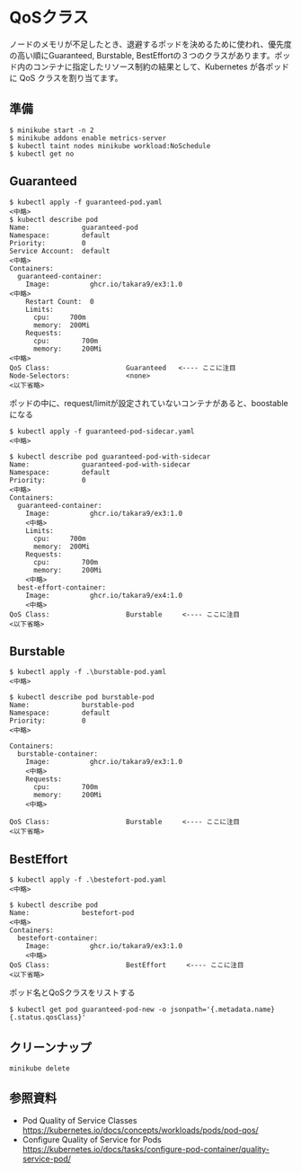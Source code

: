 # QoSクラス
ノードのメモリが不足したとき、退避するポッドを決めるために使われ、優先度の高い順にGuaranteed, Burstable, BestEffortの３つのクラスがあります。ポッド内のコンテナに指定したリソース制約の結果として、Kubernetes が各ポッドに QoS クラスを割り当てます。


## 準備
```
$ minikube start -n 2
$ minikube addons enable metrics-server
$ kubectl taint nodes minikube workload:NoSchedule
$ kubectl get no
```


## Guaranteed

```
$ kubectl apply -f guaranteed-pod.yaml
<中略>
$ kubectl describe pod
Name:             guaranteed-pod
Namespace:        default
Priority:         0
Service Account:  default
<中略>
Containers:
  guaranteed-container:
    Image:          ghcr.io/takara9/ex3:1.0
<中略>
    Restart Count:  0
    Limits:
      cpu:     700m
      memory:  200Mi
    Requests:
      cpu:        700m
      memory:     200Mi
<中略>
QoS Class:                   Guaranteed   <---- ここに注目 
Node-Selectors:              <none>
<以下省略>
```

ポッドの中に、request/limitが設定されていないコンテナがあると、boostableになる

```
$ kubectl apply -f guaranteed-pod-sidecar.yaml  
<中略>

$ kubectl describe pod guaranteed-pod-with-sidecar 
Name:             guaranteed-pod-with-sidecar
Namespace:        default
Priority:         0
<中略>
Containers:
  guaranteed-container:
    Image:          ghcr.io/takara9/ex3:1.0
    <中略>
    Limits:
      cpu:     700m
      memory:  200Mi
    Requests:
      cpu:        700m
      memory:     200Mi
    <中略>
  best-effort-container:
    Image:          ghcr.io/takara9/ex4:1.0
    <中略>
QoS Class:                   Burstable     <---- ここに注目
<以下省略>
```

## Burstable

```
$ kubectl apply -f .\burstable-pod.yaml           
<中略>

$ kubectl describe pod burstable-pod
Name:             burstable-pod
Namespace:        default
Priority:         0
<中略>

Containers:
  burstable-container:
    Image:          ghcr.io/takara9/ex3:1.0
    <中略>
    Requests:
      cpu:        700m
      memory:     200Mi
    <中略>

QoS Class:                   Burstable     <---- ここに注目
<以下省略>
```

## BestEffort

```
$ kubectl apply -f .\bestefort-pod.yaml
<中略>

$ kubectl describe pod
Name:             bestefort-pod
<中略>
Containers:
  bestefort-container:
    Image:          ghcr.io/takara9/ex3:1.0
    <中略>
QoS Class:                   BestEffort     <---- ここに注目
<以下省略>
```

ポッド名とQoSクラスをリストする

```
$ kubectl get pod guaranteed-pod-new -o jsonpath='{.metadata.name} {.status.qosClass}'
```

## クリーンナップ
```
minikube delete
```


## 参照資料
- Pod Quality of Service Classes https://kubernetes.io/docs/concepts/workloads/pods/pod-qos/
- Configure Quality of Service for Pods https://kubernetes.io/docs/tasks/configure-pod-container/quality-service-pod/

